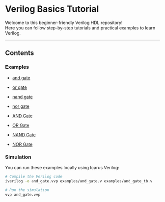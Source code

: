 # Verilog Basics Tutorial

Welcome to this beginner-friendly Verilog HDL repository!  
Here you can follow step-by-step tutorials and practical examples to learn Verilog.

---

## Contents

### Examples
- [and gate](https://github.com/saeed1-m/verilog-tutorial/blob/main/gates/and_gate)
- [or gate](https://github.com/saeed1-m/verilog-tutorial/blob/main/gates/or_gate)
- [nand gate](https://github.com/saeed1-m/verilog-tutorial/blob/main/gates/nand_gate)
- [nor gate](https://github.com/saeed1-m/verilog-tutorial/blob/main/gates/nor_gate)

- [AND Gate](https://github.com/saeed1-m/verilog-tutorial/blob/main/gates/and_gate)
- [OR Gate](https://github.com/saeed1-m/verilog-tutorial/blob/main/gates/or_gate)
- [NAND Gate](https://github.com/saeed1-m/verilog-tutorial/blob/main/gates/nand_gate)
- [NOR Gate](https://github.com/saeed1-m/verilog-tutorial/blob/main/gates/nor_gate)


 

### Simulation
You can run these examples locally using Icarus Verilog:

```bash
# Compile the Verilog code
iverilog -o and_gate.vvp examples/and_gate.v examples/and_gate_tb.v

# Run the simulation
vvp and_gate.vvp

